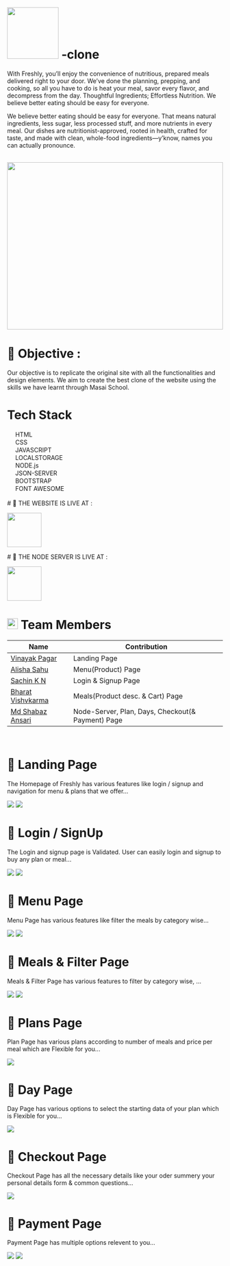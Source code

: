 # <img src="https://github.com/Meshabaz/freshly-clone/blob/master/assets/Freshly__Logo.jpg?raw=true" width="120px"/> -clone

<p>With Freshly, you’ll enjoy the convenience of nutritious, prepared meals delivered right to your door. We’ve done the planning, prepping, and cooking, so all you have to do is heat your meal, savor every flavor, and decompress from the day. Thoughtful Ingredients; Effortless Nutrition. We believe better eating should be easy for everyone.</p>

<p>We believe better eating should be easy for everyone. That means natural ingredients, less sugar, less processed stuff, and more nutrients in every meal. Our dishes are nutritionist-approved, rooted in health, crafted for taste, and made with clean, whole-food ingredients—y’know, names you can actually pronounce. </p>

<br>

<div align="center">
  <img  src="http://photos.prnewswire.com/prnfull/20150201/172711" height="390px" width="100%"/>
  </div>
  
 # 🌟 Objective : <br>
 
 <p>Our objective is to replicate the original site with all the functionalities and design elements. We aim to create the best clone of the website using the skills we have learnt through Masai School.</p>
 
 
 # Tech Stack
  <div><img src="https://cdn-icons-png.flaticon.com/512/174/174854.png" width="15px"/> HTML</div>
  <div><img src="https://cdn-icons-png.flaticon.com/512/732/732190.png" width="15px"/> CSS</div>
  <div><img src="https://cdn-icons-png.flaticon.com/512/5968/5968292.png" width="15px"/> JAVASCRIPT</div>
  <div><img src="https://cdn-icons-png.flaticon.com/512/718/718064.png" width="15px"/> LOCALSTORAGE</div>
  <div><img src="https://tse2.mm.bing.net/th?id=OIP.xQJlilCdJ7U2ebPvc8DYLwHaIJ&pid=Api&P=0" width="15px"/> NODE.js</div>
  <div><img src="https://cdn-icons-png.flaticon.com/512/541/541488.png" width="15px"/> JSON-SERVER</div>
  <div><img src="https://sdtimes.com/wp-content/uploads/2018/01/bootstrap-stack.png" width="15px"/> BOOTSTRAP</div>
  <div><img src="https://www.drupal.org/files/project-images/font_awesome_logo.png" width="15px"/> FONT AWESOME</div>
  
  <br>
    # 🚀 THE WEBSITE IS LIVE AT :
 <p><a href ="https://web-production-0322.up.railway.app/all" target="_blank"><img width="80px" src = "https://logos-download.com/wp-content/uploads/2016/09/Node_logo_NodeJS.png"/></a></p>
   # 🚀 THE NODE SERVER IS LIVE AT :
 <br>
 <p><a href ="https://meshabaz.github.io/freshly-clone/" target="_blank"><img width="80px" src = "https://tse3.mm.bing.net/th?id=OIP.ckeUFk-yid0vfWnd56w7wAHaHa&pid=Api&P=0"/></a></p>
  
# <img src="https://cdn-icons-png.flaticon.com/512/1534/1534938.png" width="25px"/> Team Members 
 
 | Name            | Contribution                                                                |
| ----------------- | ------------------------------------------------------------------ |
|<a href = "https://github.com/vinayakpagar23" > Vinayak Pagar </a>| Landing Page |
| <a href = "https://github.com/Alisha666" > Alisha Sahu </a>| Menu(Product) Page|
|<a href = "https://github.com/comefly304" > Sachin K N </a> | Login & Signup Page |
|<a href = "https://github.com/bharatvishvkarma" > Bharat Vishvkarma </a>| Meals(Product desc. & Cart) Page |
| <a href = "https://github.com/Meshabaz" > Md Shabaz Ansari </a> | Node-Server, Plan, Days, Checkout(& Payment) Page |
 
 <br>
 
 # 🔹 Landing Page 
 <p>The Homepage of Freshly has various features like login / signup and navigation for menu & plans that we offer...</p>
 <img src="https://github.com/Meshabaz/freshly-clone/blob/master/assets/landing.png"/>
 <img src="https://github.com/Meshabaz/freshly-clone/blob/master/assets/landing1.png"/>
 
 # 🔹 Login / SignUp 
 <p>The Login and signup page is Validated. User can easily login and signup to buy any plan or meal...</p>
 <img src="https://github.com/Meshabaz/freshly-clone/blob/master/assets/login.png"/>
 <img src="https://github.com/Meshabaz/freshly-clone/blob/master/assets/signup.png"/>
 
 # 🔹 Menu Page
 <p>Menu Page has various features like filter the meals by category wise...</p>
  <img src="https://github.com/Meshabaz/freshly-clone/blob/the_pro_code/assets/menu1.png"/>
 <img src="https://github.com/Meshabaz/freshly-clone/blob/the_pro_code/assets/menu2.png"/>
 
 # 🔹 Meals & Filter Page
 <p>Meals & Filter Page has various features to filter by category wise, ...</p>
  <img src="https://github.com/Meshabaz/freshly-clone/blob/master/assets/meals.png"/>
 <img src="https://github.com/Meshabaz/freshly-clone/blob/master/assets/meals1.png"/>
 
 # 🔹 Plans Page
 <p>Plan Page has various plans according to number of meals and price per meal which are Flexible for you... </p>
 <img src="https://github.com/Meshabaz/freshly-clone/blob/the_pro_code/assets/plan.png"/>
 
 # 🔹 Day Page
 <p>Day Page has various options to select the starting data of your plan which is Flexible for you... </p>
 <img src="https://github.com/Meshabaz/freshly-clone/blob/the_pro_code/assets/days.png"/>
 
  # 🔹 Checkout Page
 <p>Checkout Page has all the necessary details like your oder summery your personal details form & common questions... </p>
 <img src="https://github.com/Meshabaz/freshly-clone/blob/the_pro_code/assets/checkout.png"/>
 
   # 🔹 Payment Page
 <p>Payment Page has multiple options relevent to you... </p>
 <img src="https://github.com/Meshabaz/freshly-clone/blob/the_pro_code/assets/pay1.png"/>
 <img src="https://github.com/Meshabaz/freshly-clone/blob/the_pro_code/assets/pay2.png"/> 
 
